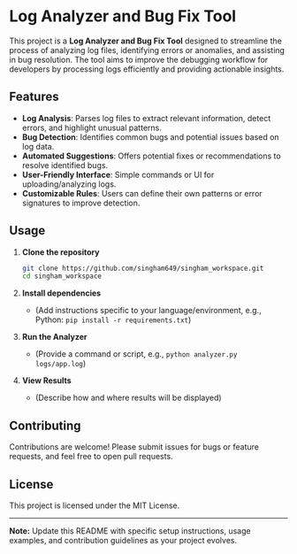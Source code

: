 # Log Analyzer and Bug Fix Tool

This project is a **Log Analyzer and Bug Fix Tool** designed to streamline the process of analyzing log files, identifying errors or anomalies, and assisting in bug resolution. The tool aims to improve the debugging workflow for developers by processing logs efficiently and providing actionable insights.

## Features

- **Log Analysis**: Parses log files to extract relevant information, detect errors, and highlight unusual patterns.
- **Bug Detection**: Identifies common bugs and potential issues based on log data.
- **Automated Suggestions**: Offers potential fixes or recommendations to resolve identified bugs.
- **User-Friendly Interface**: Simple commands or UI for uploading/analyzing logs.
- **Customizable Rules**: Users can define their own patterns or error signatures to improve detection.

## Usage

1. **Clone the repository**
   ```bash
   git clone https://github.com/singham649/singham_workspace.git
   cd singham_workspace
   ```

2. **Install dependencies**
   - (Add instructions specific to your language/environment, e.g., Python: `pip install -r requirements.txt`)

3. **Run the Analyzer**
   - (Provide a command or script, e.g., `python analyzer.py logs/app.log`)

4. **View Results**
   - (Describe how and where results will be displayed)

## Contributing

Contributions are welcome! Please submit issues for bugs or feature requests, and feel free to open pull requests.

## License

This project is licensed under the MIT License.

---

**Note:** Update this README with specific setup instructions, usage examples, and contribution guidelines as your project evolves.
